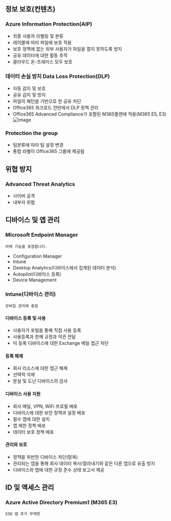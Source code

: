 ## 정보 보호(컨텐츠)
### Azure Information Protection(AIP)
- 최종 사용자 라벨링 및 분류
- 레이블에 따라 파일에 보호 적용 
- 보호 정책에 없는 외부 사용자가 파일을 열지 못하도록 방지
- 공유 데이터에 대한 활동 추적
- 클라우드 온-프레미스 모두 보호
### 데이터 손실 방지 Data Loss Protection(DLP)
- 자동 감지 및 보호
- 공유 감지 및 방지
- 파일의 패턴을 기반으로 한 공유 차단
- Office365 워크로드 전반에서 DLP 정책 관리
- Office365 Advanced Compliance가 포함된 M365플랜에 적용(M365 E5, E3)
![image](https://user-images.githubusercontent.com/59379923/79429805-ff50d980-8002-11ea-8a50-5276f4ecc5ba.png)
### Protection the group
- 팀분류에 따라 팀 설정 변경
- 통합 라벨이 Office365 그룹에 제공됨

## 위협 방지
### Advanced Threat Analytics
- 사이버 공격
- 내부자 위협

## 디바이스 및 앱 관리
### Microsoft Endpoint Manager
`아래 기능을 포함합니다.`
- Configuration Manager
- Intune
- Desktop Analytics(디바이스에서 집계된 데이터 분석)
- Autopilot(디바이스 등록)
- Device Management
### Intune(디바이스 관리)
`모바일 관리에 중점`
#### 디바이스 등록 및 사용
- 사용자가 포털을 통해 직접 사용 등록
- 사용등록과 한께 규정과 약관 전달
- 미 등록 디바이스에 대한 Exchange 메일 접근 차단
#### 등록 해제
- 회사 리소스에 대한 접근 해제
- 선택적 삭제
- 분실 및 도난 디바이스의 감사
#### 디바이스 사용 지원
- 회사 메일, VPN, WiFi 프로필 배포
- 디바이스에 대한 보안 정책과 설정 배포
- 필수 앱에 대한 설치
- 앱 제한 정책 배포
- 데이터 보호 정책 배포
#### 관리와 보호
- 정책을 위반한 디바이스 차단(탈옥)
- 관리되는 앱을 통해 회사 데이터 복사/잘라내기와 같은 다른 앱으로 유출 방지
- 디바이스와 앱에 대한 규정 준수 상태 보고서 제공

## ID 및 액세스 관리
### Azure Active Directory Premium1 (M365 E3)
`SSO 앱 추가 무제한`

